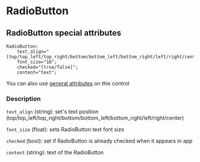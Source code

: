 # RadioButton

## RadioButton special attributes
    RadioButton:
        text_align="[top/top_left/top_right/bottom/bottom_left/bottom_right/left/right/center]";
        font_size="10";
	    checked="[true/false]";
	    content="text";

You can also use [general attributes](https://github.com/d3m0n-project/d3m0n_os/blob/main/rootfs/usr/share/d3m0n/documentation/GeneralAttributes.md) on this control

### Description
`text_align` (string): set's text position (top/top_left/top_right/bottom/bottom_left/bottom_right/left/right/center)

`font_size` (float): sets RadioButton text font size

`checked` (bool): set if RadioButton is already checked when it appears in app

`content` (string): text of the RadioButton
